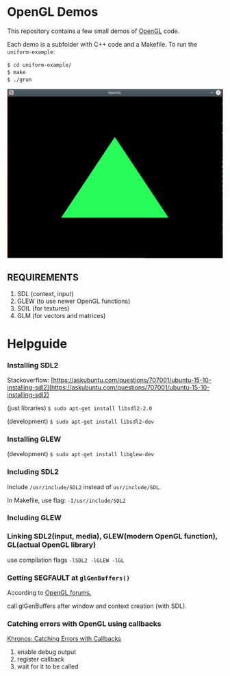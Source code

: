 # OpenGL Demos

This repository contains a few small demos of [OpenGL](https://open.gl/) code.

Each demo is a subfolder with C++ code and a Makefile. To run the `uniform-example`:

```bash
$ cd uniform-example/
$ make
$ ./grun
```

![triangle.png](./triangle.png)

## REQUIREMENTS

1. SDL      (context, input)
1. GLEW     (to use newer OpenGL functions)
1. SOIL     (for textures)
1. GLM      (for vectors and matrices)

# Helpguide

### Installing SDL2

Stackoverflow: [https://askubuntu.com/questions/707001/ubuntu-15-10-installing-sdl2](https://askubuntu.com/questions/707001/ubuntu-15-10-installing-sdl2)

(just libraries)
`$ sudo apt-get install libsdl2-2.0`

(development)
`$ sudo apt-get install libsdl2-dev`

### Installing GLEW

(development)
`$ sudo apt-get install libglew-dev`

### Including SDL2

Include `/usr/include/SDL2` instead of `usr/include/SDL`.

In Makefile, use flag: `-I/usr/include/SDL2`

### Including GLEW

### Linking SDL2(input, media), GLEW(modern OpenGL function), GL(actual OpenGL library)

use compilation flags `-lSDL2 -lGLEW -lGL`

### Getting SEGFAULT at `glGenBuffers()`

According to [OpenGL forums](https://www.opengl.org/discussion_boards/showthread.php/170104-glGenBuffers-segfault),

call glGenBuffers after window and context creation (with SDL).

### Catching errors with OpenGL using callbacks

[Khronos: Catching Errors with Callbacks](https://www.khronos.org/opengl/wiki/OpenGL_Error#Catching_errors_.28the_easy_way.29)

1. enable debug output
1. register callback
1. wait for it to be called
